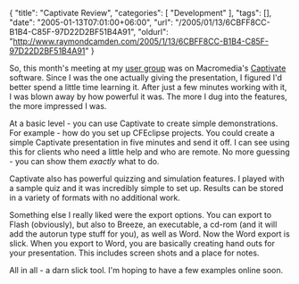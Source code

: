 {
	"title": "Captivate Review",
	"categories": [
		"Development"
	],
	"tags": [],
	"date": "2005-01-13T07:01:00+06:00",
	"url": "/2005/01/13/6CBFF8CC-B1B4-C85F-97D22D2BF51B4A91",
	"oldurl": "http://www.raymondcamden.com/2005/1/13/6CBFF8CC-B1B4-C85F-97D22D2BF51B4A91"
}

So, this month's meeting at my <a href="http://www.acadianammug.org">user group</a> was on Macromedia's <a href="http://www.macromedia.com/software/captivate/">Captivate</a> software. Since I was the one actually giving the presentation, I figured I'd better spend a little time learning it. After just a few minutes working with it, I was blown away by how powerful it was. The more I dug into the features, the more impressed I was. 

At a basic level - you can use Captivate to create simple demonstrations. For example - how do you set up CFEclipse projects. You could create a simple Captivate presentation in five minutes and send it off. I can see using this for clients who need a little help and who are remote. No more guessing - you can show them <i>exactly</i> what to do.

Captivate also has powerful quizzing and simulation features. I played with a sample quiz and it was incredibly simple to set up. Results can be stored in a variety of formats with no additional work.

Something else I really liked were the export options. You can export to Flash (obviously), but also to Breeze, an executable, a cd-rom (and it will add the autorun type stuff for you), as well as Word. Now the Word export is slick. When you export to Word, you are basically creating hand outs for your presentation. This includes screen shots and a place for notes.

All in all - a darn slick tool. I'm hoping to have a few examples online soon.